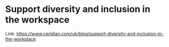 # Support diversity and inclusion in the workspace

Link: https://www.ceridian.com/uk/blog/support-diversity-and-inclusion-in-the-workplace